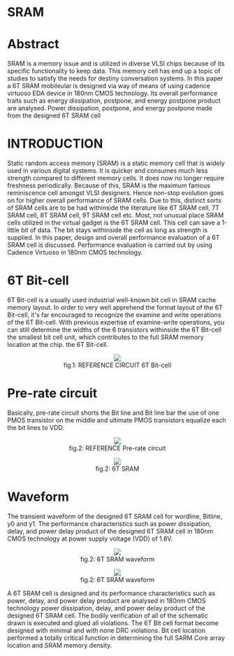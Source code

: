 # SRAM

# Abstract
SRAM is a memory issue and is utilized in diverse VLSI chips because of its specific functionality to keep data. This memory cell has end up a topic of studies to satisfy the needs for destiny conversation systems.  In this  paper a  6T SRAM mobileular  is designed  via way of means of using  cadence virtuoso  EDA  device in  180nm CMOS technology. Its  overall performance traits such as  energy  dissipation,  postpone, and  energy  postpone product  are analysed. Power dissipation, postpone, and energy postpone made from the designed 6T SRAM cell


# INTRODUCTION
Static random access memory  (SRAM)  is a  static memory cell that is widely  used in various digital systems. It is quicker and consumes much less strength compared to different memory cells. It does now no longer require freshness periodically. Because of this, SRAM is the maximum famous reminiscence cell amongst VLSI designers. Hence non-stop evolution goes on for higher overall performance of SRAM cells. Due to this, distinct sorts of SRAM cells are to be had withinside the literature like 6T SRAM cell, 7T SRAM cell, 8T SRAM cell, 9T SRAM cell etc. Most, not unusual place SRAM cells utilized in the virtual gadget is the 6T SRAM cell. This cell can save a 1-little bit of data. The bit stays withinside the cell  as long as strength is supplied.  In this paper, design  and overall performance evaluation of a 6T SRAM cell  is discussed.  Performance evaluation is carried out by using  Cadence Virtuoso in  180nm  CMOS technology.

# 6T Bit-cell
6T Bit-cell is a usually used industrial well-known bit cell in SRAM cache memory layout. In order to very well apprehend the format layout of the 6T Bit-cell, it's far encouraged to recognize the examine and write operations of the 6T Bit-cell. With previous expertise of examine-write operations, you can still determine the widths of the 6 transistors withinside the 6T Bit-cell the smallest bit cell unit, which contributes to the full SRAM memory location at the chip. the 6T Bit-cell.

</p>
<p align="center">
  <img src='https://user-images.githubusercontent.com/88899069/170167154-4c566fab-7fc3-4497-ab2f-5e4675043f17.PNG'></br>
   fig.1: REFERENCE CIRCUIT 6T Bit-cell 
</p>

# Pre-rate circuit
Basically, pre-rate circuit shorts the Bit line and Bit line bar the use of one PMOS transistor on the middle and  ultimate PMOS transistors equalize each the bit lines to VDD.

</p>
<p align="center">
  <img src='https://user-images.githubusercontent.com/106176740/170168821-bebe27c9-d897-44ec-b855-f5547458bc46.PNG'></br>
   fig.2: REFERENCE Pre-rate circuit
</p>

</p>
<p align="center">
  <img src='https://user-images.githubusercontent.com/106176740/170229855-d52d808a-d43e-4129-b553-c7e2a569ba0d.PNG'></br>
   fig.2: 6T SRAM
</p>

# Waveform
The transient waveform of the designed 6T SRAM cell for wordline, Bitline, y0 and y1. The performance characteristics such as power dissipation, delay, and power delay product of the designed 6T SRAM cell in 180nm CMOS technology at power supply voltage (VDD) of 1.8V. 

</p>
<p align="center">
  <img src='https://user-images.githubusercontent.com/106176740/170215822-61f1ec28-1c12-46d6-959f-8f5cfa2dc153.PNG'></br>
   fig.2: 6T SRAM waveform
</p>

</p>
<p align="center">
  <img src='https://user-images.githubusercontent.com/106176740/170217121-c60c56d3-dce6-443c-bce5-b662c57bd0ab.PNG'></br>
   fig.2: 6T SRAM waveform
</p>

A 6T SRAM cell is designed and its performance characteristics such as power, delay, and power delay product are analysed in 180nm CMOS technology power dissipation, delay, and power delay product of the designed 6T SRAM cell. The bodily verification of all of the schematic drawn is executed and glued all violations. The 6T Bit cell format become designed with minimal and with none DRC violations. Bit cell location performed a totally critical function in determining the full SARM Core array location and SRAM memory density.
